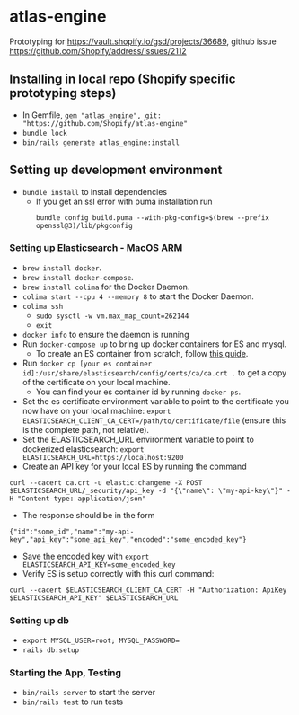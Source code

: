 # atlas-engine

Prototyping for https://vault.shopify.io/gsd/projects/36689, github issue https://github.com/Shopify/address/issues/2112

## Installing in local repo (Shopify specific prototyping steps)
* In Gemfile, `gem "atlas_engine", git: "https://github.com/Shopify/atlas-engine"`
* `bundle lock`
* `bin/rails generate atlas_engine:install`

## Setting up development environment
* `bundle install` to install dependencies
  * If you get an ssl error with puma installation run
    ```
    bundle config build.puma --with-pkg-config=$(brew --prefix openssl@3)/lib/pkgconfig
    ```

### Setting up Elasticsearch - MacOS ARM
* `brew install docker`.
* `brew install docker-compose`.
* `brew install colima` for the Docker Daemon.
* `colima start --cpu 4 --memory 8` to start the Docker Daemon.
* `colima ssh`
  * `sudo sysctl -w vm.max_map_count=262144`
  * `exit`
* `docker info` to ensure the daemon is running
* Run `docker-compose up` to bring up docker containers for ES and mysql.
  * To create an ES container from scratch, follow [this guide](https://www.elastic.co/guide/en/elasticsearch/reference/current/docker.html).
* Run `docker cp [your es container id]:/usr/share/elasticsearch/config/certs/ca/ca.crt .` to get a copy of the certificate
on your local machine.
  * You can find your es container id by running `docker ps`.
* Set the es certificate environment variable to point to the certificate you now have on your local machine: `export ELASTICSEARCH_CLIENT_CA_CERT=/path/to/certificate/file` (ensure this is the complete path, not relative).
* Set the ELASTICSEARCH_URL environment variable to point to dockerized elasticsearch: `export ELASTICSEARCH_URL=https://localhost:9200`
* Create an API key for your local ES by running the command
```
curl --cacert ca.crt -u elastic:changeme -X POST $ELASTICSEARCH_URL/_security/api_key -d "{\"name\": \"my-api-key\"}" -H "Content-type: application/json"
```
  * The response should be in the form
  ```
  {"id":"some_id","name":"my-api-key","api_key":"some_api_key","encoded":"some_encoded_key"}
  ```
* Save the encoded key with `export ELASTICSEARCH_API_KEY=some_encoded_key`
* Verify ES is setup correctly with this curl command:
```
curl --cacert $ELASTICSEARCH_CLIENT_CA_CERT -H "Authorization: ApiKey $ELASTICSEARCH_API_KEY" $ELASTICSEARCH_URL
```

### Setting up db
* `export MYSQL_USER=root; MYSQL_PASSWORD=`
* `rails db:setup`

### Starting the App, Testing
  * `bin/rails server` to start the server
  * `bin/rails test` to run tests
